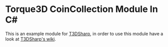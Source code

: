 # Torque3D CoinCollection Module In C#

This is an example module for [T3DSharp](https://github.com/lukaspj/T3DSharp), in order to use this module
have a look at [T3DSharp's wiki](https://github.com/lukaspj/T3DSharp/wiki).

